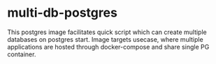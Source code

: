 multi-db-postgres
==================

This postgres image facilitates quick script which can create multiple databases on postgres start.
Image targets usecase, where multiple applications are hosted through docker-compose and share single PG container.
